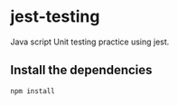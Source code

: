 # jest-testing

Java script Unit testing practice using jest.

## Install the dependencies
```npm install```
